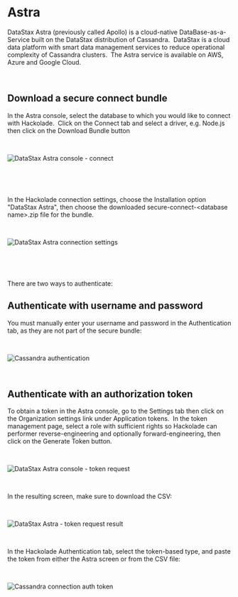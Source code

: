 # Astra

DataStax Astra (previously called Apollo) is a cloud-native DataBase-as-a-Service built on the DataStax distribution of Cassandra.&nbsp; DataStax is a cloud data platform with smart data management services to reduce operational complexity of Cassandra clusters.&nbsp; The Astra service is available on AWS, Azure and Google Cloud.

&nbsp;

## Download a secure connect bundle

In the Astra console, select the database to which you would like to connect with Hackolade.&nbsp; Click on the Connect tab and select a driver, e.g. Node.js then click on the Download Bundle button&nbsp;

&nbsp;

![DataStax Astra console - connect](<lib/DataStax Astra console - connect.png>)

&nbsp;

&nbsp;

In the Hackolade connection settings, choose the Installation option "DataStax Astra", then choose the downloaded secure-connect-\<database name\>.zip file for the bundle.

&nbsp;

![DataStax Astra connection settings](<lib/DataStax Astra connection settings.png>)

&nbsp;

&nbsp;

There are two ways to authenticate:

## Authenticate with username and password

You must manually enter your username and password in the Authentication tab, as they are not part of the secure bundle:

&nbsp;

![Cassandra authentication](<lib/Cassandra authentication.png>)

&nbsp;

## Authenticate with an authorization token

To obtain a token in the Astra console, go to the Settings tab then click on the Organization settings link under Application tokens.&nbsp; In the token management page, select a role with sufficient rights so Hackolade can performer reverse-engineering and optionally forward-engineering, then click on the Generate Token button.

&nbsp;

![DataStax Astra console - token request](<lib/DataStax Astra console - token request.png>)

&nbsp;

In the resulting screen, make sure to download the CSV:

&nbsp;

![DataStax Astra - token request result](<lib/DataStax Astra - token request result.png>)

&nbsp;

In the Hackolade Authentication tab, select the token-based type, and paste the token from either the Astra screen or from the CSV file:

&nbsp;

![Cassandra connection auth token](<lib/Cassandra connection auth token.png>)


